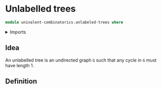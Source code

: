 # Unlabelled trees

```agda
module univalent-combinatorics.unlabeled-trees where
```

<details><summary>Imports</summary>

```agda
open import graph-theory.simple-undirected-graphs
```

</details>

## Idea

An unlabelled tree is an undirected graph `G` such that any cycle in `G` must
have length 1.

## Definition

```agda

```

